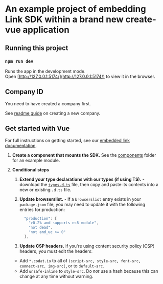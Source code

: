 # An example project of embedding Link SDK within a brand new create-vue application

## Running this project

### `npm run dev`

Runs the app in the development mode.\
Open [http://127.0.0.1:5174/](http://127.0.0.1:5174/) to view it in the browser.

## Company ID

You need to have created a company first.

See <a href="https://github.com/codatio/sdk-link/tree/main#create-a-new-company" target="_blank">readme guide</a> on creating a new company.

## Get started with Vue

For full instructions on getting started, see our [embedded link documentation](https://docs.codat.io/auth-flow/authorize-embedded-link#get-started).

1. **Create a component that mounts the SDK.** See the <a href="./src/components/">components</a> folder for an example module.
2. **Conditional steps**

   1. **Extend your type declarations with our types (if using TS).** - download the <a href="https://github.com/codatio/sdk-link/blob/main/snippets/types.d.ts" target="_blank"> `types.d.ts`</a> file, then copy and paste its contents into a new or existing `.d.ts` file.

   2. **Update browserslist.** - If a `browserslist` entry exists in your `package.json` file, you may need to update it with the following entries for production:
      ```js
        "production": [
          ">0.2% and supports es6-module",
          "not dead",
          "not and_uc >= 0"
        ],
      ```
   3. **Update CSP headers.** If you're using content security policy (CSP) headers, you must edit the headers:

   - Add `*.codat.io` to all of `(script-src, style-src, font-src, connect-src, img-src)`, or to `default-src`.
   - Add `unsafe-inline` to `style-src`. Do _not_ use a hash because this can change at any time without warning.
